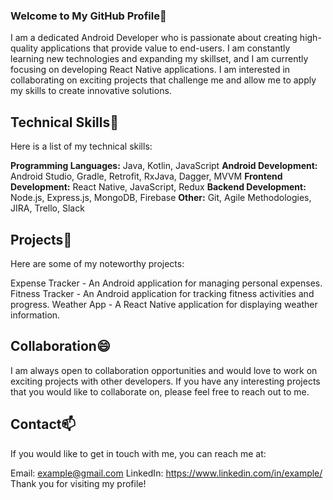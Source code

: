<!--
**TusharSharma7363/TusharSharma7363** is a ✨ _special_ ✨ repository because its `README.md` (this file) appears on your GitHub profile.

Here are some ideas to get you started:

- 🔭 I’m currently working on ...
- 🌱 I’m currently learning ...
- 👯 I’m looking to collaborate on ...
- 🤔 I’m looking for help with ...
- 💬 Ask me about ...
- 📫 How to reach me: ...
- 😄 Pronouns: ...
- ⚡ Fun fact: ...
-->

### **Welcome to My GitHub Profile**👋
I am a dedicated Android Developer who is passionate about creating high-quality applications that provide value to end-users. I am constantly learning new technologies and expanding my skillset, and I am currently focusing on developing React Native applications. I am interested in collaborating on exciting projects that challenge me and allow me to apply my skills to create innovative solutions.

## **Technical Skills**🔭
Here is a list of my technical skills:

**Programming Languages:** Java, Kotlin, JavaScript
**Android Development:** Android Studio, Gradle, Retrofit, RxJava, Dagger, MVVM
**Frontend Development:** React Native, JavaScript, Redux
**Backend Development:** Node.js, Express.js, MongoDB, Firebase
**Other:** Git, Agile Methodologies, JIRA, Trello, Slack
## **Projects**👯
Here are some of my noteworthy projects:

Expense Tracker - An Android application for managing personal expenses.
Fitness Tracker - An Android application for tracking fitness activities and progress.
Weather App - A React Native application for displaying weather information.
## **Collaboration**😄
I am always open to collaboration opportunities and would love to work on exciting projects with other developers. If you have any interesting projects that you would like to collaborate on, please feel free to reach out to me.

## **Contact**📫
If you would like to get in touch with me, you can reach me at:

Email: example@gmail.com
LinkedIn: https://www.linkedin.com/in/example/
Thank you for visiting my profile!
